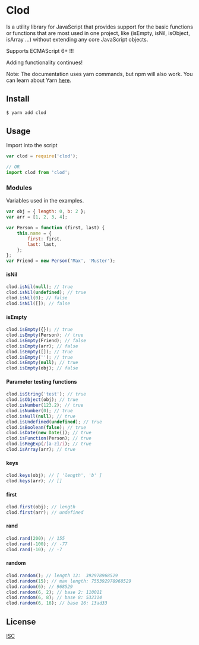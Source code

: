 # Clod

Is a utility library for JavaScript that provides support for the basic functions or functions that are most used in one project, like (isEmpty, isNil, isObject, isArray ...) without extending any core JavaScript objects.

Supports ECMAScript 6+ !!!

Adding functionality continues!

Note: The documentation uses yarn commands, but npm will also work. You can learn about Yarn [here](https://classic.yarnpkg.com/en).

## Install

```sh
$ yarn add clod
```

## Usage

Import into the script

```js
var clod = require('clod');

// OR
import clod from 'clod';
```

### Modules

Variables used in the examples.

```js
var obj = { length: 0, b: 2 };
var arr = [1, 2, 3, 4];

var Person = function (first, last) {
    this.name = {
        first: first,
        last: last,
    };
};
var Friend = new Person('Max', 'Muster');
```

#### isNil

```js
clod.isNil(null); // true
clod.isNil(undefined); // true
clod.isNil(0); // false
clod.isNil([]); // false
```

#### isEmpty

```js
clod.isEmpty({}); // true
clod.isEmpty(Person); // true
clod.isEmpty(Friend); // false
clod.isEmpty(arr); // false
clod.isEmpty([]); // true
clod.isEmpty(''); // true
clod.isEmpty(null); // true
clod.isEmpty(obj); // false
```

#### Parameter testing functions

```js
clod.isString('test'); // true
clod.isObject(obj); // true
clod.isNumber(123.2); // true
clod.isNumber(0); // true
clod.isNull(null); // true
clod.isUndefined(undefined); // true
clod.isBoolean(false); // true
clod.isDate(new Date()); // true
clod.isFunction(Person); // true
clod.isRegExp(/[a-z]/i); // true
clod.isArray(arr); // true
```

#### keys

```js
clod.keys(obj); // [ 'length', 'b' ]
clod.keys(arr); // []
```

#### first

```js
clod.first(obj); // length
clod.first(arr); // undefined
```

#### rand

```js
clod.rand(200); // 155
clod.rand(-100); // -77
clod.rand(-10); // -7
```

#### random

```js
clod.random(); // length 12:  392978968529
clod.random(15); // max length: 755392978968529
clod.random(6); // 968529
clod.random(6, 2); // base 2: 110011
clod.random(6, 8); // base 8: 532314
clod.random(6, 16); // base 16: 13ad33
```

## License

[ISC](LICENSE.md)
